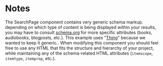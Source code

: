 Notes
==========

The SearchPage component contains very generic schema markup. depending on which type of content is being displayed within your results, you may have to consult [schema.org](http://schema.org) for more specific attributes (books, audiobooks, blogposts, etc.). This example uses "[Thing](http://schema.org/Thing)" because we wanted to keep it generic.. When modifying this component you should feel free to use any HTML that fits the structure and hierarchy of your project, while maintaining any of the schema-related HTML attributes (`itemscope`, `itemtype`, `itemprop`, etc.).